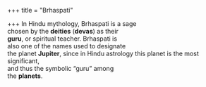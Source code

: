 +++
title = "Brhaspati"

+++
In Hindu mythology, Brhaspati is a sage  
chosen by the **deities** (**devas**) as their  
**guru**, or spiritual teacher. Brhaspati is  
also one of the names used to designate  
the planet **Jupiter**, since in Hindu astrology this planet is the most significant,  
and thus the symbolic “guru” among  
the **planets**.